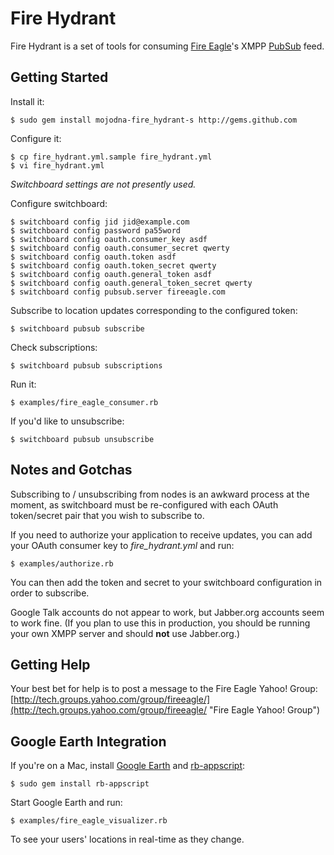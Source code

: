 # Fire Hydrant

Fire Hydrant is a set of tools for consuming [Fire
Eagle](http://fireeagle.yahoo.net/ "Fire Eagle")'s XMPP
[PubSub](http://xmpp.org/extensions/xep-0060.html "XEP-0060:
Publish-Subscribe") feed.

## Getting Started

Install it:

    $ sudo gem install mojodna-fire_hydrant-s http://gems.github.com

Configure it:

    $ cp fire_hydrant.yml.sample fire_hydrant.yml
    $ vi fire_hydrant.yml

_Switchboard settings are not presently used._

Configure switchboard:

    $ switchboard config jid jid@example.com
    $ switchboard config password pa55word
    $ switchboard config oauth.consumer_key asdf
    $ switchboard config oauth.consumer_secret qwerty
    $ switchboard config oauth.token asdf
    $ switchboard config oauth.token_secret qwerty
    $ switchboard config oauth.general_token asdf
    $ switchboard config oauth.general_token_secret qwerty
    $ switchboard config pubsub.server fireeagle.com

Subscribe to location updates corresponding to the configured token:

    $ switchboard pubsub subscribe

Check subscriptions:

    $ switchboard pubsub subscriptions

Run it:

    $ examples/fire_eagle_consumer.rb

If you'd like to unsubscribe:

    $ switchboard pubsub unsubscribe

## Notes and Gotchas

Subscribing to / unsubscribing from nodes is an awkward process at the moment,
as switchboard must be re-configured with each OAuth token/secret pair that
you wish to subscribe to.

If you need to authorize your application to receive updates, you can add your
OAuth consumer key to _fire\_hydrant.yml_ and run:

    $ examples/authorize.rb

You can then add the token and secret to your switchboard configuration in
order to subscribe.

Google Talk accounts do not appear to work, but Jabber.org accounts seem to
work fine. (If you plan to use this in production, you should be running your
own XMPP server and should **not** use Jabber.org.)

## Getting Help

Your best bet for help is to post a message to the Fire Eagle Yahoo! Group:
[http://tech.groups.yahoo.com/group/fireeagle/](http://tech.groups.yahoo.com/group/fireeagle/
"Fire Eagle Yahoo! Group")

## Google Earth Integration

If you're on a Mac, install [Google Earth](http://earth.google.com/ "Google
Earth") and
[rb-appscript](http://appscript.sourceforge.net/rb-appscript/index.html "Ruby
Appscript"):

    $ sudo gem install rb-appscript

Start Google Earth and run:

    $ examples/fire_eagle_visualizer.rb

To see your users' locations in real-time as they change.

